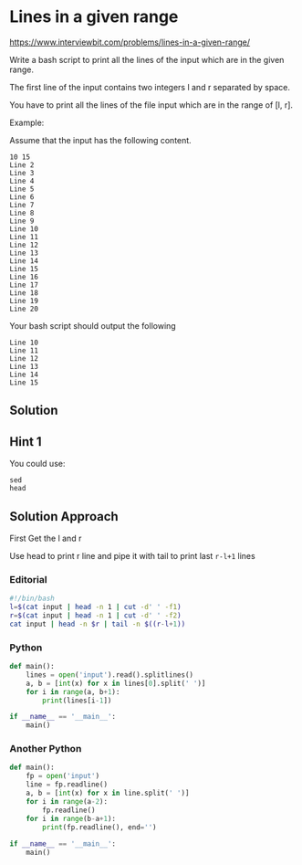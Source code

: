 # Lines in a given range

https://www.interviewbit.com/problems/lines-in-a-given-range/

Write a bash script to print all the lines of the input which are in the given range.

The first line of the input contains two integers l and r separated by space.

You have to print all the lines of the file input which are in the range of [l, r].

Example:

Assume that the input has the following content.
```
10 15
Line 2
Line 3
Line 4
Line 5
Line 6
Line 7
Line 8
Line 9
Line 10
Line 11
Line 12
Line 13
Line 14
Line 15
Line 16
Line 17
Line 18
Line 19
Line 20
```
Your bash script should output the following
```
Line 10
Line 11
Line 12
Line 13
Line 14
Line 15
```
## Solution

## Hint 1
You could use:
```
sed
head
```

## Solution Approach

First Get the l and r

Use head to print r line and pipe it with tail to print last `r-l+1` lines

### Editorial
```bash
#!/bin/bash
l=$(cat input | head -n 1 | cut -d' ' -f1)
r=$(cat input | head -n 1 | cut -d' ' -f2)
cat input | head -n $r | tail -n $((r-l+1))
```

### Python
```python
def main():
    lines = open('input').read().splitlines()
    a, b = [int(x) for x in lines[0].split(' ')]
    for i in range(a, b+1):
        print(lines[i-1])

if __name__ == '__main__':
    main()
```
### Another Python
```python
def main():
    fp = open('input')
    line = fp.readline()
    a, b = [int(x) for x in line.split(' ')]
    for i in range(a-2):
        fp.readline()
    for i in range(b-a+1):
        print(fp.readline(), end='')
        
if __name__ == '__main__':
    main()

```
